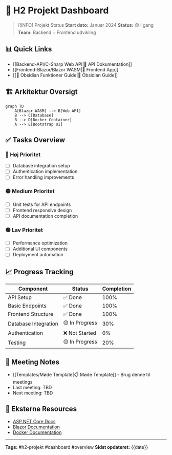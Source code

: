 # 🎯 H2 Projekt Dashboard

> [!INFO] Projekt Status
> **Start dato:** Januar 2024
> **Status:** 🟡 I gang
> **Team:** Backend + Frontend udvikling

## 📊 Quick Links
- [[Backend-API/C-Sharp Web API|🔧 API Dokumentation]]
- [[Frontend-Blazor/Blazor WASM|🎨 Frontend App]]
- [[🚀 Obsidian Funktioner Guide|📖 Obsidian Guide]]

## 🏗️ Arkitektur Oversigt

```mermaid
graph TD
    A[Blazor WASM] --> B[Web API]
    B --> C[Database]
    B --> D[Docker Container]
    A --> E[Bootstrap UI]
```

## ✅ Tasks Overview

### 🔴 Høj Prioritet
- [ ] Database integration setup
- [ ] Authentication implementation
- [ ] Error handling improvements

### 🟡 Medium Prioritet  
- [ ] Unit tests for API endpoints
- [ ] Frontend responsive design
- [ ] API documentation completion

### 🟢 Lav Prioritet
- [ ] Performance optimization
- [ ] Additional UI components
- [ ] Deployment automation

## 📈 Progress Tracking

| Component | Status | Completion |
|-----------|--------|------------|
| API Setup | ✅ Done | 100% |
| Basic Endpoints | ✅ Done | 100% |
| Frontend Structure | ✅ Done | 100% |
| Database Integration | 🟡 In Progress | 30% |
| Authentication | ❌ Not Started | 0% |
| Testing | 🟡 In Progress | 20% |

## 📝 Meeting Notes
- [[Templates/Møde Template|📋 Møde Template]] - Brug denne til meetings
- Last meeting: TBD
- Next meeting: TBD

## 🔗 Eksterne Resources
- [ASP.NET Core Docs](https://docs.microsoft.com/en-us/aspnet/core/)
- [Blazor Documentation](https://docs.microsoft.com/en-us/aspnet/core/blazor/)
- [Docker Documentation](https://docs.docker.com/)

---
**Tags:** #h2-projekt #dashboard #overview
**Sidst opdateret:** {{date}}